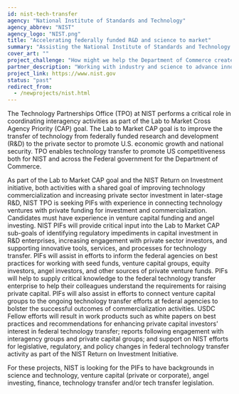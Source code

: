 ```yaml
---
id: nist-tech-transfer
agency: "National Institute of Standards and Technology"
agency_abbrev: "NIST"
agency_logo: "NIST.png"
title: "Accelerating federally funded R&D and science to market"
summary: "Assisting the National Institute of Standards and Technology within the Department of Commerce as they connect federal technology transfer with private funding for commercialization"
cover_art: ""
project_challenge: "How might we help the Department of Commerce create jobs and economic impact by leveraging our federal investments in research and development?"
partner_description: "Working with industry and science to advance innovation and improve quality of life."
project_link: https://www.nist.gov
status: "past"
redirect_from:
  - /newprojects/nist.html
---
```


The Technology Partnerships Office (TPO) at NIST performs a critical role in coordinating interagency activities as part of the Lab to Market Cross Agency Priority (CAP) goal. The Lab to Market CAP goal is to improve the transfer of technology from federally funded research and development (R&D) to the private sector to promote U.S. economic growth and national security. TPO enables technology transfer to promote US competitiveness both for NIST and across the Federal government for the Department of Commerce.

As part of the Lab to Market CAP goal and the NIST Return on Investment initiative, both activities with a shared goal of improving technology commercialization and increasing private sector investment in later-stage R&D, NIST TPO is seeking PIFs with experience in connecting technology ventures with private funding for investment and commercialization. Candidates must have experience in venture capital funding and angel investing. NIST PIFs will provide critical input into the Lab to Market CAP sub-goals of identifying regulatory impediments in capital investment in R&D enterprises, increasing engagement with private sector investors, and supporting innovative tools, services, and processes for technology transfer. PIFs will assist in efforts to inform the federal agencies on best practices for working with seed funds, venture capital groups, equity investors, angel investors, and other sources of private venture funds. PIFs will help to supply critical knowledge to the federal technology transfer enterprise to help their colleagues understand the requirements for raising private capital. PIFs will also assist in efforts to connect venture capital groups to the ongoing technology transfer efforts at federal agencies to bolster the successful outcomes of commercialization activities. USDC Fellow efforts will result in work products such as white papers on best practices and recommendations for enhancing private capital investors’ interest in federal technology transfer; reports following engagement with interagency groups and private capital groups; and support on NIST efforts for legislative, regulatory, and policy changes in federal technology transfer activity as part of the NIST Return on Investment Initiative.

For these projects, NIST is looking for the PIFs to have backgrounds in science and technology, venture capital (private or corporate), angel investing, finance, technology transfer and/or tech transfer legislation.

